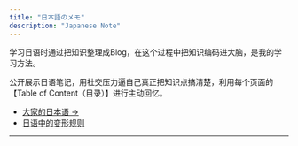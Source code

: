 ```yaml
---
title: "日本語のメモ"
description: "Japanese Note"
---
```


学习日语时通过把知识整理成Blog，在这个过程中把知识编码进大脑，是我的学习方法。  

公开展示日语笔记，用社交压力逼自己真正把知识点搞清楚，利用每个页面的【Table of Content（目录）】进行主动回忆。
- [大家的日本语 →]()
- [日语中的变形规则]()


---